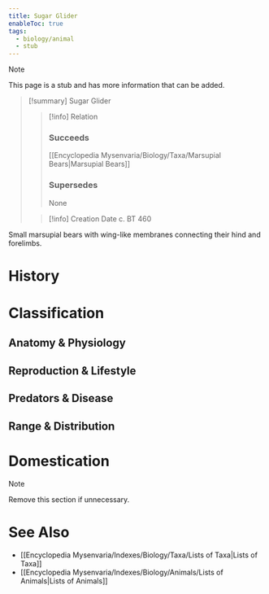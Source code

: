 ```yaml
---
title: Sugar Glider
enableToc: true
tags:
  - biology/animal
  - stub
---
```


> [!note]
> This page is a stub and has more information that can be added.

> [!summary] Sugar Glider
> > [!info] Relation
> > ### Succeeds
> > [[Encyclopedia Mysenvaria/Biology/Taxa/Marsupial Bears|Marsupial Bears]]
> > ### Supersedes
> > None
>
> > [!info] Creation Date
> > c. BT 460

Small marsupial bears with wing-like membranes connecting their hind and forelimbs.
# History

# Classification
## Anatomy & Physiology

## Reproduction & Lifestyle

## Predators & Disease

## Range & Distribution

# Domestication

> [!note]
> Remove this section if unnecessary.
# See Also
- [[Encyclopedia Mysenvaria/Indexes/Biology/Taxa/Lists of Taxa|Lists of Taxa]]
- [[Encyclopedia Mysenvaria/Indexes/Biology/Animals/Lists of Animals|Lists of Animals]]